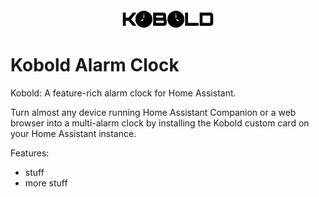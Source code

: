 

<div align="center">
    <img src="./assets/kobold-logo.svg" alt="Kobolt Logo" width="30%" align="center" />
</div>


# Kobold Alarm Clock

Kobold: A feature-rich alarm clock for Home Assistant.

Turn almost any device running Home Assistant Companion or a web browser into a multi-alarm clock by installing the Kobold custom card on your Home Assistant instance.

Features:
- stuff
- more stuff
